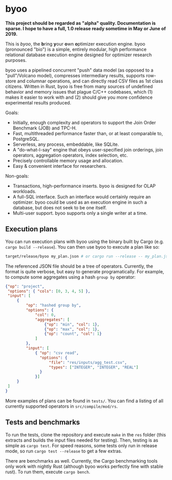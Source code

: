 # byoo

**This project should be regarded as "alpha" quality. Documentation is sparse. I hope to have a full, 1.0 release ready sometime in May or June of 2019.**

This is *byoo*, the **b**ring **y**our **o**wn **o**ptimizer execution engine. byoo (pronounced "bio") is a simple, entirely modular, high performance relational database execution engine designed for optimizer research purposes.

byoo uses a pipelined concurrent "push" data model (as opposed to a "pull"/Volcano model), compresses intermediary results, supports row-store and columnar operations, and can directly read CSV files as 1st class citizens. Written in Rust, byoo is free from many sources of undefined behavior and memory issues that plague C/C++ codebases, which (1) makes it easier to work with and (2) should give you more confidence experimental results produced.

Goals:

* Initially, enough complexity and operators to support the Join Order Benchmark (JOB) and TPC-H. 
* Fast, multithreaded performance faster than, or at least comparable to, PostgreSQL.
* Serverless, any process, embeddable, like SQLite.
* A "do-what-I-say" engine that obeys user-specified join orderings, join operators, aggregation operators, index selection, etc.
* Precisely controllable memory usage and allocation.
* Easy & convenient interface for researchers.

Non-goals:

* Transactions, high-performance inserts. byoo is designed for OLAP workloads.
* A full-SQL interface. Such an interface would certainly require an optimizer. byoo could be used as an execution engine in such a database, but does not seek to be one itself.
* Multi-user support. byoo supports only a single writer at a time.

## Execution plans
You can run execution plans with byoo using the binary built by Cargo (e.g. `cargo build --release`). You can then use byoo to execute a plan like so:

```bash
target/release/byoo my_plan.json # or cargo run --release -- my_plan.json
```

The referenced JSON file should be a tree of operators. Currently, the format is quite verbose, but easy to generate programatically. For example, to compute some aggregates using a hash `group by` operator:

```json
{"op": "project",
 "options": { "cols": [0, 3, 4, 5] }, 
 "input": [
     {
         "op": "hashed group by",
         "options": {
             "col": 0,
             "aggregates": [
                 {"op": "min", "col": 1},
                 {"op": "max", "col": 1},
                 {"op": "count", "col": 1}
             ]
         },
         "input": [
             { "op": "csv read",
               "options": {
                   "file": "res/inputs/agg_test.csv",
                   "types": ["INTEGER", "INTEGER", "REAL"]
               }
             }]
     }
 ]
}
```

More examples of plans can be found in `tests/`. You can find a listing of all currently supported operators in `src/compile/mod/rs`.

## Tests and benchmarks

To run the tests, clone the repository and execute `make` in the `res` folder (this extracts and builds the input files needed for testing). Then, testing is as simple as `cargo test`. For speed reasons, some tests only run in release mode, so run `cargo test --release` to get a few extras.

There are benchmarks as well. Currently, the Cargo benchmarking tools only work with nightly Rust (although byoo works perfectly fine with stable rust). To run them, execute `cargo bench`.
